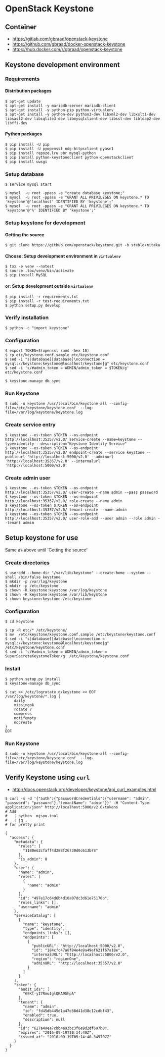 OpenStack Keystone
==================


## Container

  * https://gitlab.com/gbraad/openstack-keystone
  * https://github.com/gbraad/docker-openstack-keystone
  * https://hub.docker.com/r/gbraad/openstack-keystone

Keystone development environment
--------------------------------

### Requirements

#### Distribution packages
```
$ apt-get update
$ apt-get install -y mariadb-server mariadb-client
$ apt-get install -y python-pip python-virtualenv
$ apt-get install -y python-dev python3-dev libxml2-dev libxslt1-dev libsasl2-dev libsqlite3-dev libmysqlclient-dev libssl-dev libldap2-dev libffi-dev
```

#### Python packages
```
$ pip install -U pip
$ pip install -U pyopenssl ndg-httpsclient pyasn1
$ pip install repoze.lru pbr mysql-python
$ pip install python-keystoneclient python-openstackclient
$ pip install uwsgi
```


### Setup database

```
$ service mysql start
```

```
$ mysql  -u root -ppass -e "create database keystone;"
$ mysql  -u root -ppass -e "GRANT ALL PRIVILEGES ON keystone.* TO 'keystone'@'localhost' IDENTIFIED BY 'keystone';"
$ mysql  -u root -ppass -e "GRANT ALL PRIVILEGES ON keystone.* TO 'keystone'@'%' IDENTIFIED BY 'keystone';"
```

### Setup keystone for development


#### Getting the source
```
$ git clone https://github.com/openstack/keystone.git -b stable/mitaka
```


#### Choose: Setup development environment in `virtualenv`
```
$ tox -e venv --notest
$ source .tox/venv/bin/activate
$ pip install MySQL
```

#### or: Setup development outside `virtualenv`
```
$ pip install -r requirements.txt
$ pip install -r test-requirements.txt
$ python setup.py develop
```

### Verify installation
```
$ python -c "import keystone"
```

### Configuration
```
$ export TOKEN=$(openssl rand -hex 10)
$ cp etc/keystone.conf.sample etc/keystone.conf
$ sed -i "s|database]|database]\nconnection = mysql://keystone:keystone@localhost/keystone|g" etc/keystone.conf
$ sed -i 's/#admin_token = ADMIN/admin_token = $TOKEN/g' etc/keystone.conf
```

```
$ keystone-manage db_sync
```


### Run Keystone
```
$ sudo -u keystone /usr/local/bin/keystone-all --config-file=/etc/keystone/keystone.conf  --log-file=/var/log/keystone/keystone.log
```


### Create service entry

```
$ keystone --os-token $TOKEN --os-endpoint http://localhost:35357/v2.0/ service-create --name=keystone --type=identity --description="Keystone Identity Service"
$ keystone --os-token $TOKEN --os-endpoint http://localhost:35357/v2.0/ endpoint-create --service keystone --publicurl 'http://localhost:5000/v2.0' --adminurl 'http://localhost:35357/v2.0' --internalurl 'http://localhost:5000/v2.0'
```

### Create admin user

```
$ keystone --os-token $TOKEN --os-endpoint http://localhost:35357/v2.0/ user-create --name admin --pass password
$ keystone --os-token $TOKEN --os-endpoint http://localhost:35357/v2.0/ role-create --name admin
$ keystone --os-token $TOKEN --os-endpoint http://localhost:35357/v2.0/ tenant-create --name admin
$ keystone --os-token $TOKEN --os-endpoint http://localhost:35357/v2.0/ user-role-add --user admin --role admin --tenant admin
```


Setup keystone for use
----------------------
Same as above until 'Getting the source'

### Create directories

```
$ useradd --home-dir "/var/lib/keystone" --create-home --system --shell /bin/false keystone
$ mkdir -p /var/log/keystone
$ mkdir -p /etc/keystone
$ chown -R keystone:keystone /var/log/keystone
$ chown -R keystone:keystone /var/lib/keystone
$ chown keystone:keystone /etc/keystone
```

### Configuration
```
$ cd keystone
```

```
$ cp -R etc/* /etc/keystone/
$ mv  /etc/keystone/keystone.conf.sample /etc/keystone/keystone.conf
$ sed -i "s|database]|database]\nconnection = mysql://keystone:keystone@localhost/keystone|g" /etc/keystone/keystone.conf
$ sed -i 's/#admin_token = ADMIN/admin_token = SuperSecreteKeystoneToken/g' /etc/keystone/keystone.conf
```

### Install
```
$ python setup.py install
$ keystone-manage db_sync
```

```
$ cat >> /etc/logrotate.d/keystone << EOF
/var/log/keystone/*.log {
    daily
    missingok
    rotate 7
    compress
    notifempty
    nocreate
}
EOF
```

### Run Keystone

```
$ sudo -u keystone /usr/local/bin/keystone-all --config-file=/etc/keystone/keystone.conf  --log-file=/var/log/keystone/keystone.log
```


## Verify Keystone using `curl`

  * http://docs.openstack.org/developer/keystone/api_curl_examples.html

```
$ curl -s -d '{"auth":{"passwordCredentials":{"username": "admin", "password": "password"},"tenantName": "admin"}}' -H "Content-Type: application/json" http://localhost:5000/v2.0/tokens
# Add
#   | python -mjson.tool
#   | jq .
# for pretty print
```

    {
      "access": {
        "metadata": {
          "roles": [
            "1180e62cfaff4d288f26730d0c613b78"
          ],
          "is_admin": 0
        },
        "user": {
          "name": "admin",
          "roles": [
            {
              "name": "admin"
            }
          ],
          "id": "497e17c64d6b4d10a07dc3d61e75170b",
          "roles_links": [],
          "username": "admin"
        },
        "serviceCatalog": [
          {
            "name": "keystone",
            "type": "identity",
            "endpoints_links": [],
            "endpoints": [
              {
                "publicURL": "http://localhost:5000/v2.0",
                "id": "184cfc47a8f84e4e9a49ef621f67a18e",
                "internalURL": "http://localhost:5000/v2.0",
                "region": "regionOne",
                "adminURL": "http://localhost:35357/v2.0"
              }
            ]
          }
        ],
        "token": {
          "audit_ids": [
            "6EKt-yI7Rmu1glQKA9GhpA"
          ],
          "tenant": {
            "name": "admin",
            "id": "fd45db445d1a47e38d41d38c12cdbf43",
            "enabled": true,
            "description": null
          },
          "id": "627a40ea7cbb4a93bc3f0e9d2df607b0",
          "expires": "2016-09-19T10:14:40Z",
          "issued_at": "2016-09-19T09:14:40.345707Z"
        }
      }
    }